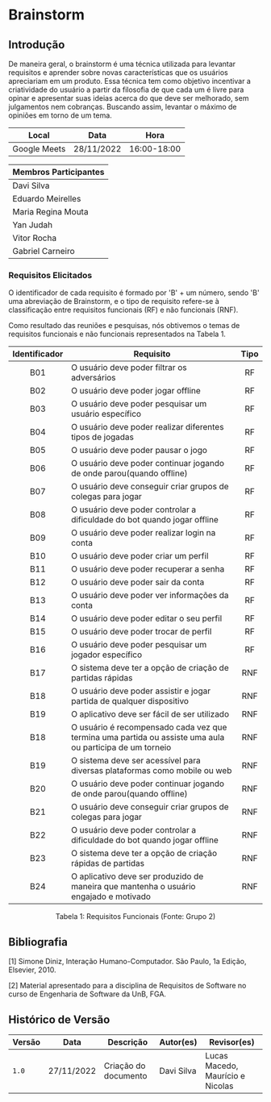 # Brainstorm

## Introdução

De maneira geral, o brainstorm é uma técnica utilizada para levantar requisitos e aprender sobre novas características que os usuários apreciariam em um produto. Essa técnica tem como objetivo incentivar a criatividade do usuário a partir da filosofia de que cada um é livre para opinar e apresentar suas ideias acerca do que deve ser melhorado, sem julgamentos nem cobranças. Buscando assim, levantar o máximo de opiniões em torno de um tema.

| Local | Data | Hora |
|-------|------|------|
| Google Meets | 28/11/2022 | 16:00-18:00 |

|Membros Participantes|
|---------------------|
|Davi Silva|
|Eduardo Meirelles|
|Maria Regina Mouta|
|Yan Judah|
|Vitor Rocha|
|Gabriel Carneiro|

### Requisitos Elicitados

O identificador de cada requisito é formado por 'B' + um número, sendo 'B' uma abreviação de Brainstorm, e o tipo de requisito refere-se à classificação entre requisitos funcionais (RF) e não funcionais (RNF).

Como resultado das reuniões e pesquisas, nós obtivemos o temas de requisitos funcionais e não funcionais representados na Tabela 1.

| Identificador | Requisito | Tipo |
| :---: | - | :-:|
| B01   | O usuário deve poder filtrar os adversários | RF |
| B02   | O usuário deve poder jogar offline | RF |
| B03   | O usuário deve poder pesquisar um usuário específico | RF |
| B04   | O usuário deve poder realizar diferentes tipos de jogadas | RF |
| B05   | O usuário deve poder pausar o jogo | RF |
| B06   | O usuário deve poder continuar jogando de onde parou(quando offline) | RF |
| B07   | O usuário deve conseguir criar grupos de colegas para jogar | RF |
| B08   | O usuário deve poder controlar a dificuldade do bot quando jogar offline | RF |
| B09   | O usuário deve poder realizar login na conta | RF |
| B10  | O usuário deve poder criar um perfil | RF |
| B11  | O usuário deve poder recuperar a senha | RF |
| B12  | O usuário deve poder sair da conta | RF |
| B13  | O usuário deve poder ver informações da conta | RF |
| B14  | O usuário deve poder editar o seu perfil | RF |
| B15  | O usuário deve poder trocar de perfil | RF |
| B16  | O usuário deve poder pesquisar um jogador específico | RF |
| B17  | O sistema deve ter a opção de criação de partidas rápidas | RNF |
| B18  | O usuário deve poder assistir e jogar partida de qualquer dispositivo | RNF |
| B19  | O aplicativo deve ser fácil de ser utilizado | RNF |
| B18  | O usuário é recompensado cada vez que termina uma partida ou assiste uma aula ou participa de um torneio | RNF |
| B19  | O sistema deve ser acessível para diversas plataformas como mobile ou web  | RNF |
| B20  | O usuário deve poder continuar jogando de onde parou(quando offline) | RNF |
| B21  | O usuário deve conseguir criar grupos de colegas para jogar | RNF |
| B22  | O usuário deve poder controlar a dificuldade do bot quando jogar offline | RNF |
| B23  | O sistema deve ter a opção de criação rápidas de partidas | RNF |
| B24  | O aplicativo deve ser produzido de maneira que mantenha o usuário engajado e motivado | RNF |

<div style="text-align: center">
<p>Tabela 1: Requisitos Funcionais (Fonte: Grupo 2)</p>
</div>

## Bibliografia

[1] Simone Diniz, Interação Humano-Computador. São Paulo, 1a Edição, Elsevier, 2010.

[2] Material apresentado para a disciplina de Requisitos de Software no curso de Engenharia de Software da UnB, FGA.

## Histórico de Versão

| Versão | Data       | Descrição            | Autor(es)         | Revisor(es)          |
| ------ | ---------- | -------------------- | ------------- | ---------------- |
| `1.0`  | 27/11/2022 | Criação do documento | Davi Silva | Lucas Macedo, Maurício e Nicolas |
